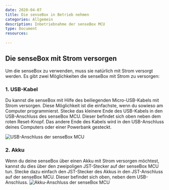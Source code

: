 ```yaml
---
date: 2020-04-07
title: Die senseBox in Betrieb nehmen
categories: Allgemein
description: Inbetriebnahme der senseBox MCU
type: Document
resources:
 
---
```

## Die senseBox mit Strom versorgen
Um die senseBox zu verwenden, muss sie natürlich mit Strom versorgt werden. Es gibt zwei Möglichkeiten die senseBox mit Strom zu versorgen:

### 1. USB-Kabel

Du kannst die senseBox mit Hilfe des beiliegenden Micro-USB-Kabels mit Strom versorgen. Diese Möglichkeit ist die einfachste, wenn du sowieso am Computer programmierst.
Stecke das kleinere Ende des USB-Kabels in den USB-Anschluss des senseBox MCU. Dieser befindet sich oben neben dem roten Reset-Knopf. Das andere Ende des Kabels wird in den USB-Anschluss deines Computers oder einer Powerbank gesteckt.

![USB-Anschluss der senseBox MCU](https://raw.githubusercontent.com/sensebox/sensebox.github.io/Projects_basics/images/projects/BASICS/MCU_USB.png)

### 2. Akku

Wenn du deine senseBox über einen Akku mit Strom versorgen möchtest, kannst du dies über den zweipoligen JST-Stecker auf der senseBox MCU tun. Stecke dazu einfach den JST-Stecker des Akkus in den JST-Anschluss auf der senseBox MCU. Dieser befindet sich oben, neben dem USB-Anschluss.
![Akku-Anschluss der senseBox MCU](https://raw.githubusercontent.com/sensebox/sensebox.github.io/Projects_basics/images/projects/BASICS/MCU_AKKU.png)


